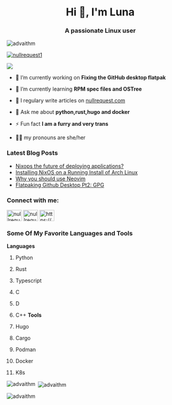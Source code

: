 <h1 align="center">Hi 👋, I'm Luna</h1>
<h3 align="center">A passionate Linux user</h3>

<p align="left"> <img src="https://komarev.com/ghpvc/?username=advaithm&label=Profile%20views&color=0e75b6&style=flat" alt="advaithm" /> </p>

<p align="left"> <a href="https://twitter.com/lunarequest" target="blank"><img src="https://img.shields.io/twitter/follow/lunarequest?logo=twitter&style=for-the-badge" alt="nullrequest1" /></a> </p>
<p align="left"><a rel="me" href="https://tech.lgbt/@Lunarqest"><img src="https://img.shields.io/mastodon/follow/107285569333387542?domain=https%3A%2F%2Ftech.lgbt&style=for-the-badge" /></a></p>

- 🔭 I’m currently working on **Fixing the GitHub desktop flatpak**

- 🌱 I’m currently learning **RPM spec files and OSTree**

- 📝 I regulary write articles on [nullrequest.com](https://nullrequest.com)

- 💬 Ask me about **python,rust,hugo and docker**

- ⚡ Fun fact **I am a furry and very trans**

- :transgender_flag: my pronouns are she/her
### Latest Blog Posts
<!-- BLOG-POST-LIST:START -->
- [Nixops the future of deploying applications?](https://nullrequest.com/post/nixops_the_future_of_deploying_applications/)
- [Installing NixOS on a Running Install of Arch Linux](https://nullrequest.com/post/installing_nixos_on_a_running_install/)
- [Why you should use Neovim](https://nullrequest.com/post/neovim/)
- [Flatpaking Github Desktop Pt2: GPG](https://nullrequest.com/post/flatpaking-github-desktop-pt2/)
<!-- BLOG-POST-LIST:END -->

<h3 align="left">Connect with me:</h3>
<p align="left">
<a href="https://twitter.com/nullrequest1" target="blank"><img align="center" src="https://cdn.jsdelivr.net/npm/simple-icons@3.0.1/icons/twitter.svg" alt="nullrequest1" height="30" width="40" /></a>
<a href="https://instagram.com/nullrequest_" target="blank"><img align="center" src="https://cdn.jsdelivr.net/npm/simple-icons@3.0.1/icons/instagram.svg" alt="nullrequest_" height="30" width="40" /></a>
<a href="https://nullrequest.com/index.xml" target="blank"><img align="center" src="https://cdn.jsdelivr.net/npm/simple-icons@3.0.1/icons/rss.svg" alt="https://nullrequest.com/index.xml" height="30" width="40" /></a>
</p>

<h3 align="left">Some Of My Favorite Languages and Tools</h3>
<b>Languages</b>

1. Python
   
2. Rust
   
3. Typescript 
   
4. C
   
5. D
   
6. C++
<b>Tools</b>
1. Hugo
   
2. Cargo 
   
3. Podman
   
4. Docker
   
5. K8s

<p><img align="left" src="https://github-readme-stats.vercel.app/api/top-langs?username=Lunarequest&show_icons=true&locale=en&layout=compact&theme=radical" alt="advaithm" /></p>

<p>&nbsp;<img align="center" src="https://github-readme-stats.vercel.app/api?username=Lunarequest&show_icons=true&locale=en&theme=radical" alt="advaithm" /></p>

<p><img align="center" src="https://github-readme-streak-stats.herokuapp.com/?user=Lunarequest&theme=radical" alt="advaithm" /></p>

